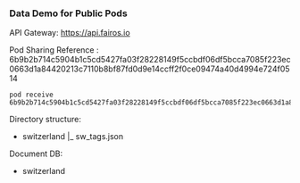 ### Data Demo for Public Pods


API Gateway: https://api.fairos.io

Pod Sharing Reference :  6b9b2b714c5904b1c5cd5427fa03f28228149f5ccbdf06df5bcca7085f223ec0663d1a84420213c7110b8bf87fd0d9e14ccff2f0ce09474a40d4994e724f0514

```
pod receive 6b9b2b714c5904b1c5cd5427fa03f28228149f5ccbdf06df5bcca7085f223ec0663d1a84420213c7110b8bf87fd0d9e14ccff2f0ce09474a40d4994e724f0514
```


Directory structure:
- switzerland
  |_ sw_tags.json
  
Document DB:
- switzerland
